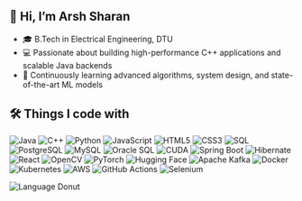 <!-- About Me -->
## 👋 Hi, I’m Arsh Sharan  
- 🎓 B.Tech in Electrical Engineering, DTU
- 💻 Passionate about building high-performance C++ applications and scalable Java backends  
- 🌱 Continuously learning advanced algorithms, system design, and state-of-the-art ML models

<!-- Things I code with -->
## 🛠 Things I code with  

<p>
  <img src="https://img.shields.io/badge/-Java-05122A?style=flat&logo=java" alt="Java"/> <img src="https://img.shields.io/badge/-C%2B%2B-05122A?style=flat&logo=c%2B%2B" alt="C++"/> <img src="https://img.shields.io/badge/-Python-05122A?style=flat&logo=python" alt="Python"/>  <img src="https://img.shields.io/badge/-JavaScript-05122A?style=flat&logo=javascript" alt="JavaScript"/> <img src="https://img.shields.io/badge/-HTML5-E34F26?style=flat&logo=html5" alt="HTML5"/> <img src="https://img.shields.io/badge/-CSS3-1572B6?style=flat&logo=css3" alt="CSS3"/> <img src="https://img.shields.io/badge/-SQL-4479A1?style=flat&logo=mysql" alt="SQL"/> <img src="https://img.shields.io/badge/-PostgreSQL-05122A?style=flat&logo=postgresql" alt="PostgreSQL"/> <img src="https://img.shields.io/badge/-MySQL-4479A1?style=flat&logo=mysql" alt="MySQL"/> <img src="https://img.shields.io/badge/-Oracle_SQL-000000?style=flat&logo=oracle" alt="Oracle SQL"/> <img src="https://img.shields.io/badge/-CUDA-05122A?style=flat&logo=nvidia" alt="CUDA"/> <img src="https://img.shields.io/badge/-Spring%20Boot-6DB33F?style=flat&logo=springboot" alt="Spring Boot"/> <img src="https://img.shields.io/badge/-Hibernate-05122A?style=flat&logo=hibernate" alt="Hibernate"/> <img src="https://img.shields.io/badge/-React-05122A?style=flat&logo=react" alt="React"/> <img src="https://img.shields.io/badge/-OpenCV-5C3EE8?style=flat&logo=opencv" alt="OpenCV"/> <img src="https://img.shields.io/badge/-PyTorch-EE4C2C?style=flat&logo=pytorch" alt="PyTorch"/> <img src="https://img.shields.io/badge/-Hugging%20Face-FF6C37?style=flat&logo=huggingface" alt="Hugging Face"/> <img src="https://img.shields.io/badge/-Apache%20Kafka-231F20?style=flat&logo=apachekafka" alt="Apache Kafka"/> <img src="https://img.shields.io/badge/-Docker-2496ED?style=flat&logo=docker" alt="Docker"/> <!-- Docker containers :contentReference[oaicite:18]{index=18} -->
<img src="https://img.shields.io/badge/-Kubernetes-326CE5?style=flat&logo=kubernetes" alt="Kubernetes"/> <img src="https://img.shields.io/badge/-AWS-232F3E?style=flat&logo=amazonaws" alt="AWS"/> <img src="https://img.shields.io/badge/-GitHub%20Actions-2088FF?style=flat&logo=githubactions" alt="GitHub Actions"/> <img src="https://img.shields.io/badge/-Selenium-43B02A?style=flat&logo=selenium" alt="Selenium"/> 
</p>

![Language Donut](https://github-readme-stats.vercel.app/api/top-langs/?username=Arsh-2811&layout=donut) 

<!-- [![GitHub Stats](https://github-readme-stats.vercel.app/api?username=Arsh-2811&theme=radical&show_icons=true&hide_rank=true&hide=stars,issues,contribs,prs)](https://github.com/anuraghazra/github-readme-stats) -->
